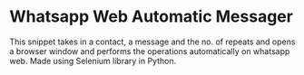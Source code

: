# Whatsapp Web Automatic Messager

This snippet takes in a contact, a message and the no. of repeats and opens a browser window and performs the operations automatically on whatsapp web. Made using Selenium library in Python.
